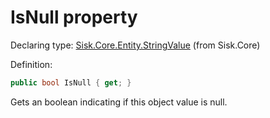 <!--

Copyrights 2023 Sisk Framework - CypherPotato
Published under MIT license

!!! DO NOT EDIT THIS FILE !!!
This file was generated by a tool in the Sisk package. To edit the information in this documentation,
edit the XML documentation present in the Sisk source code.

-->


# IsNull property

Declaring type: [Sisk.Core.Entity.StringValue](/spec/Sisk.Core.Entity.StringValue.md) (from Sisk.Core)


Definition:

```cs
public bool IsNull { get; }
```

Gets an boolean indicating if this object value is null.


